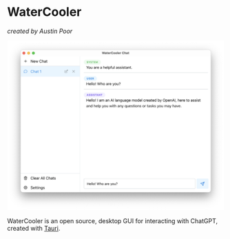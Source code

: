 # WaterCooler

_created by Austin Poor_

![A screenshot of the WaterCooler app](./etc/screenshot.png)

WaterCooler is an open source, desktop GUI for interacting with ChatGPT, created with [Tauri](https://tauri.app).

